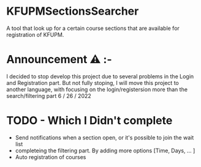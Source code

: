 # KFUPMSectionsSearcher
A tool that look up for a certain course sections that are available for registration of KFUPM.

# Announcement ⚠ :-
I decided to stop develop this project due to several problems in the Login and Registration part.
But not fully stoping, I will move this project to another language,
with focusing on the login/registersion more than the search/filtering part
6 / 26 / 2022

# TODO - Which I Didn't complete
* Send notifications when a section open, or it's possible to join the wait list
* completeing the filtering part. By adding more options [Time, Days, ... ]
* Auto registration of courses
